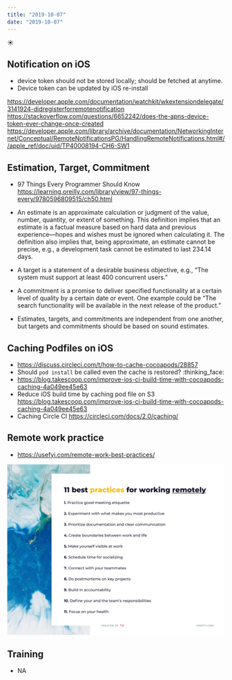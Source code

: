 ```yaml
---
title: "2019-10-07"
date: "2019-10-07"
---
```


☀️

## Notification on iOS

- device token should not be stored locally; should be fetched at anytime.
- Device token can be updated by iOS re-install

https://developer.apple.com/documentation/watchkit/wkextensiondelegate/3141924-didregisterforremotenotification
https://stackoverflow.com/questions/6652242/does-the-apns-device-token-ever-change-once-created
https://developer.apple.com/library/archive/documentation/NetworkingInternet/Conceptual/RemoteNotificationsPG/HandlingRemoteNotifications.html#//apple_ref/doc/uid/TP40008194-CH6-SW1

## Estimation, Target, Commitment

- 97 Things Every Programmer Should Know https://learning.oreilly.com/library/view/97-things-every/9780596809515/ch50.html
- An estimate is an approximate calculation or judgment of the value, number, quantity, or extent of something. This definition implies that an estimate is a factual measure based on hard data and previous experience—hopes and wishes must be ignored when calculating it. The definition also implies that, being approximate, an estimate cannot be precise, e.g., a development task cannot be estimated to last 234.14 days.

- A target is a statement of a desirable business objective, e.g., “The system must support at least 400 concurrent users.”

- A commitment is a promise to deliver specified functionality at a certain level of quality by a certain date or event. One example could be “The search functionality will be available in the next release of the product.”
- Estimates, targets, and commitments are independent from one another, but targets and commitments should be based on sound estimates.

## Caching Podfiles on iOS

- https://discuss.circleci.com/t/how-to-cache-cocoapods/28857
- Should `pod install` be called even the cache is restored? :thinking_face:
- https://blog.takescoop.com/improve-ios-ci-build-time-with-cocoapods-caching-4a049ee45e63
- Reduce iOS build time by caching pod file on S3 https://blog.takescoop.com/improve-ios-ci-build-time-with-cocoapods-caching-4a049ee45e63
- Caching Circle CI https://circleci.com/docs/2.0/caching/

## Remote work practice

- https://usefyi.com/remote-work-best-practices/

![list-of-remote-best-practices.png](./list-of-remote-best-practices.png)

## Training

- NA
